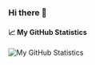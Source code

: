 ### Hi there 👋

#### 📈 My GitHub Statistics
![My GitHub Statistics](https://github-readme-stats.vercel.app/api?username=oneserv-heuser&show_icons=true&count_private=true&hide_title=true)

<!--
**oneserv-heuser/oneserv-heuser** is a ✨ _special_ ✨ repository because its `README.md` (this file) appears on your GitHub profile.

Here are some ideas to get you started:

- 🔭 I’m currently working on ...
- 🌱 I’m currently learning ...
- 👯 I’m looking to collaborate on ...
- 🤔 I’m looking for help with ...
- 💬 Ask me about ...
- 📫 How to reach me: ...
- 😄 Pronouns: ...
- ⚡ Fun fact: ...
-->
